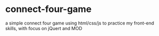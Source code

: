 # connect-four-game
 
a simple connect four game using html/css/js to practice my front-end skills, with focus on jQuert and MOD